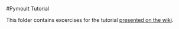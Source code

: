 #Pymoult Tutorial

This folder contains excercises for the tutorial [presented on the  wiki](https://bitbucket.org/smartinezgd/pymoult/wiki/A%20simple%20Pymoult%20tutorial).








